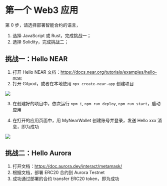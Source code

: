 # 第一个 Web3 应用

第 0 步，请选择部署智能合约的语言， 

1. 选择 JavaScript 或 Rust，完成挑战一；
2. 选择 Solidity，完成挑战二；


## 挑战一：Hello NEAR

1. 打开 Hello NEAR 文档：https://docs.near.org/tutorials/examples/hello-near
2. 打开 Gitpod，或者在本地使用 `npx create-near-app` 创建项目

![](https://i.imgur.com/BxfTU0A.png)


3. 在创建好的项目中，依次运行 `npm i`, `npm run deploy`, `npm run start`，启动应用

<!-- ![](https://i.imgur.com/cTiUr8V.png)
 -->

4. 在打开的应用页面中，用 MyNearWallet 创建账号并登录，发送 Hello xxx 消息，即为成功

![](https://i.imgur.com/BcJ2gtB.png)



## 挑战二：Hello Aurora

1. 打开文档：https://doc.aurora.dev/interact/metamask/
2. 根据文档，部署 ERC20 合约到 Aurora Testnet
3. 成功通过部署的合约 transfer ERC20 token，即为成功

